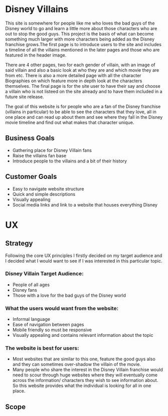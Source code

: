 # Disney Villains
This site is somewhere for people like me who loves the bad guys of the Disney world to go and learn a little more about those characters who are out to stop the good guys. This project is the basis of what can become something much larger with more characters being added as the Disney franchise grows.The first page is to introduce users to the site and includes a timeline of all the villains mentioned in the later pages and those who are featured in the header image.

There are 4 other pages, two for each gender of villain, with an image of said villain and also a basic look at who they are and which movie they are from etc. There is also a more detailed page with all the character Biographies on which feature more in depth look at the characters themselves. The final page is for the site user to have their say and choose a villain who is not listeed on the site already and to have them included in a future site release. 

The goal of this website is for people who are a fan of the Disney franchise (villains in particular) to be able to see the characters that they love, all in one place and can read up about them and see where they fall in the Disney movie timeline and find out what makes that character unique.

## Business Goals

* Gathering place for Disney Villain fans
* Raise the villains fan base
* Introduce people to the villains and a bit of their history

## Customer Goals

* Easy to navigate website structure
* Quick and simple descriptions
* Visually appealing
* Social media links and link to a website that houses everything Disney 

# UX

## Strategy

Following the core UX principles I firstly decided on my target audience and I decided what I would want to see if I was interested in this particular topic.

### Disney Villain Target Audience:

* People of all ages
* Disney fans
* Those with a love for the bad guys of the Disney world

### What the users would want from the website:

* Informal language
* Ease of navigation between pages
* Mobile friendly so must be responsive
* Visually appealing and contains relevant information about the topic

### The website is best for users:

* Most websites that are similar to this one, feature the good guys also and they can sometimes over-shadow the villain of the movie.
* Many people who share the interest in the Disney Villain franchise would need to scour through huge websites where they will eventually come across the information/ characters they wish to see information about. So this website provides what the individual is looking for all in one place.

## Scope


